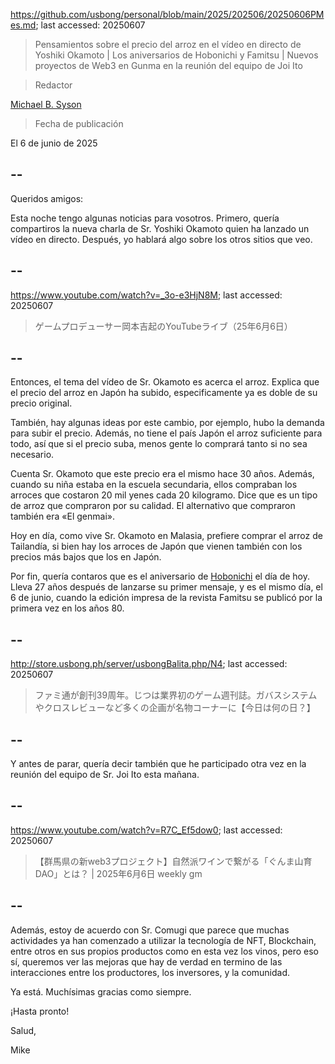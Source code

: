 https://github.com/usbong/personal/blob/main/2025/202506/20250606PMes.md; last accessed: 20250607

> Pensamientos sobre el precio del arroz en el vídeo en directo de Yoshiki Okamoto | Los aniversarios de Hobonichi y Famitsu | Nuevos proyectos de Web3 en Gunma en la reunión del equipo de Joi Ito 

> Redactor

[Michael B. Syson](https://www.linkedin.com/in/michaelsyson/)

> Fecha de publicación

El 6 de junio de 2025

## --

Queridos amigos:

Esta noche tengo algunas noticias para vosotros. Primero, quería compartiros la nueva charla de Sr. Yoshiki Okamoto quien ha lanzado un vídeo en directo. Después, yo hablará algo sobre los otros sitios que veo.

## --

https://www.youtube.com/watch?v=_3o-e3HjN8M; last accessed: 20250607

> ゲームプロデューサー岡本吉起のYouTubeライブ（25年6月6日） 
 
## --

Entonces, el tema del vídeo de Sr. Okamoto es acerca el arroz. Explica que el precio del arroz en Japón ha subido, especificamente ya es doble de su precio original. 

También, hay algunas ideas por este cambio, por ejemplo, hubo la demanda para subir el precio. Además, no tiene el país Japón el arroz suficiente para todo, así que si el precio suba, menos gente lo comprará tanto si no sea necesario.

Cuenta Sr. Okamoto que este precio era el mismo hace 30 años. Además, cuando su niña estaba en la escuela secundaria, ellos compraban los arroces que costaron 20 mil yenes cada 20 kilogramo. Dice que es un tipo de arroz que compraron por su calidad. El alternativo que compraron también era «El genmai».

Hoy en día, como vive Sr. Okamoto en Malasia, prefiere comprar el arroz de Tailandía, si bien hay los arroces de Japón que vienen también con los precios más bajos que los en Japón.

Por fin, quería contaros que es el aniversario de [Hobonichi](https://www.1101.com/) el día de hoy. Lleva 27 años después de lanzarse su primer mensaje, y es el mismo día, el 6 de junio, cuando la edición impresa de la revista Famitsu se publicó por la primera vez en los años 80.

## --

http://store.usbong.ph/server/usbongBalita.php/N4; last accessed: 20250607

> ファミ通が創刊39周年。じつは業界初のゲーム週刊誌。ガバスシステムやクロスレビューなど多くの企画が名物コーナーに【今日は何の日？】 

## --

Y antes de parar, quería decir también que he participado otra vez en la reunión del equipo de Sr. Joi Ito esta mañana. 

## --

https://www.youtube.com/watch?v=R7C_Ef5dow0; last accessed: 20250607

> 【群馬県の新web3プロジェクト】自然派ワインで繋がる「ぐんま山育DAO」とは？ | 2025年6月6日 weekly gm 

## --

Además, estoy de acuerdo con Sr. Comugi que parece que muchas actividades ya han comenzado a utilizar la tecnología de NFT, Blockchain, entre otros en sus propios productos como en esta vez los vinos, pero eso sí, queremos ver las mejoras que hay de verdad en termino de las interacciones entre los productores, los inversores, y la comunidad.

Ya está. Muchísimas gracias como siempre.

¡Hasta pronto!

Salud,

Mike

